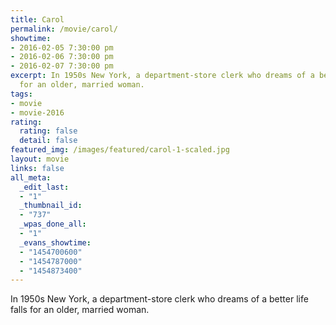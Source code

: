 ```yaml
---
title: Carol
permalink: /movie/carol/
showtime:
- 2016-02-05 7:30:00 pm
- 2016-02-06 7:30:00 pm
- 2016-02-07 7:30:00 pm
excerpt: In 1950s New York, a department-store clerk who dreams of a better life falls
  for an older, married woman.
tags:
- movie
- movie-2016
rating:
  rating: false
  detail: false
featured_img: /images/featured/carol-1-scaled.jpg
layout: movie
links: false
all_meta:
  _edit_last:
  - "1"
  _thumbnail_id:
  - "737"
  _wpas_done_all:
  - "1"
  _evans_showtime:
  - "1454700600"
  - "1454787000"
  - "1454873400"
---
```


In 1950s New York, a department-store clerk who dreams of a better life falls for an older, married woman.